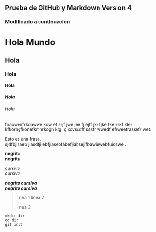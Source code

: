 ## Prueba de GitHub y Markdown Version 4
### Modificado a continuacion

# Hola  Mundo
## Hola
### Hola
#### Hola
##### Hola
###### Hola

 fnaowenfrkoawwe kow ef erjf jwe jee fj ejff jkr fjke  fke erkf kler kfkorngfkonefkmnrkogn krg.
 ç
 xcvssdff sssfr wwedf efrweetrassefr wet.

 Esto es una frase.  
 sjdfbjiaaeb jiasdfji ebfjiasebfabefjiabsejifbawiuwebfuioawe .

 **negrita**  
 __negrita__

 *cursiva*  
 _cursiva_

 ***negrita cursiva***  
 ___negrita cursiva___

>linea 1
>linea 2
>
>linea 3

```
mkdir dir  
cd dir  
git init
```
 

 
 
